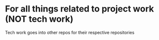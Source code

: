 # For all things related to project work (NOT tech work)
Tech work goes into other repos for their respective repositories
